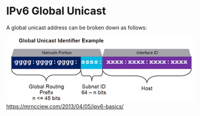 # IPv6 Global Unicast

A global unicast address can be broken down as follows:

![](/assets/unicast.png)https://mrncciew.com/2013/04/05/ipv6-basics/

